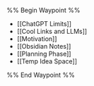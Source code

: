 %% Begin Waypoint %%
- [[ChatGPT Limits]]
- [[Cool Links and LLMs]]
- [[Motivation]]
- [[Obsidian Notes]]
- [[Planning Phase]]
- [[Temp Idea Space]]

%% End Waypoint %%

